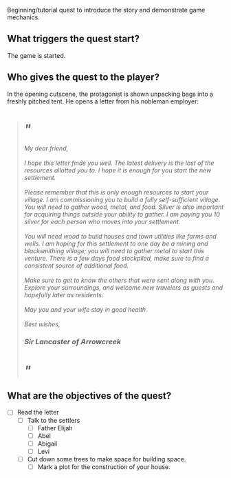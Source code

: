 Beginning/tutorial quest to introduce the story and demonstrate game mechanics.

## What triggers the quest start? 
The game is started.
## Who gives the quest to the player?
In the opening cutscene, the protagonist is shown unpacking bags into a freshly pitched tent. He opens a letter from his nobleman employer: 

<blockquote>
<i>
<h1><i>"</i></h1>
My dear friend, 
<br><br>
I hope this letter finds you well. The latest delivery is the last of the resources allotted you to. I hope it is enough for you start the new settlement.
<br><br>
Please remember that this is only enough resources to start your village. I am commissioning you to build a fully self-sufficient village. You will need to gather wood, metal, and food. Silver is also important for acquiring things outside your ability to gather. I am paying you 10 silver for each person who moves into your settlement. 
<br><br>
You will need wood to build houses and town utilities like farms and wells. I am hoping for this settlement to one day be a mining and blacksmithing village; you will need to gather metal to start this venture. There is a few days food stockpiled, make sure to find a consistent source of additional food.
<br><br>
Make sure to get to know the others that were sent along with you. Explore your surroundings, and welcome new travelers as guests and hopefully later as residents. 
<br><br>
May you and your wife stay in good health.
<br><br>
Best wishes, <br>
<h3><i>Sir Lancaster of Arrowcreek</i></h3>
<h1><i>"</i></h1>
</i>
</blockquote>

## What are the objectives of the quest?
- [ ] Read the letter
	- [ ] Talk to the settlers 
		- [ ] Father Elijah
		- [ ] Abel
		- [ ] Abigail
		- [ ] Levi
	- [ ] Cut down some trees to make space for building space. 
		- [ ] Mark a plot for the construction of your house. 